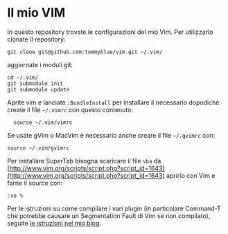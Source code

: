 # Il mio VIM

In questo repository trovate le configurazioni del mio Vim. Per utilizzarlo clonate il repository:

    git clone git@github.com:tommyblue/vim.git ~/.vim/

aggiornate i moduli git:

    cd ~/.vim/
    git submodule init
    git submodule update

Aprite vim e lanciate `:BundleInstall` per installare il necessario dopodichè create il file `~/.vimrc` con questo contenuto:

	  source ~/.vim/vimrc

Se usate gVim o MacVim è necessario anche creare il file `~/.gvimrc` con:

    source ~/.vim/gvimrc

Per installare SuperTab bisogna scaricare il file `vba` da [http://www.vim.org/scripts/script.php?script_id=1643](http://www.vim.org/scripts/script.php?script_id=1643) aprirlo con Vim e farne il source con:

    :so %

Per le istruzioni su come compilare i vari plugin (in particolare Command-T che potrebbe causare un Segmentation Fault di Vim se non compilato), seguite [le istruzioni nel mio blog](http://www.tommyblue.it/).
